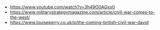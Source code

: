 * https://www.youtube.com/watch?v=3h49O0AGxx0
* https://www.militarystrategymagazine.com/article/civil-war-comes-to-the-west/
* https://www.louiseperry.co.uk/p/the-coming-british-civil-war-david
